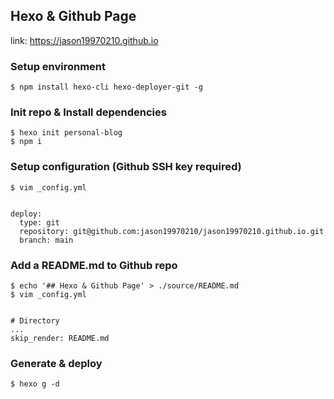 ## Hexo & Github Page
link: https://jason19970210.github.io

### Setup environment
```shell
$ npm install hexo-cli hexo-deployer-git -g
```

### Init repo & Install dependencies
```shell
$ hexo init personal-blog
$ npm i
```

### Setup configuration (Github SSH key required)
```shell
$ vim _config.yml


deploy:
  type: git
  repository: git@github.com:jason19970210/jason19970210.github.io.git
  branch: main
```

### Add a README.md to Github repo
```shell
$ echo '## Hexo & Github Page' > ./source/README.md
$ vim _config.yml


# Directory
...
skip_render: README.md
```

### Generate & deploy
```
$ hexo g -d
```